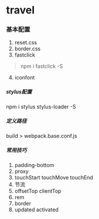 # travel

### 基本配置
1. reset.css
2. border.css
3. fastclick
> npm i fastclick -S

4. iconfont

##### stylus配置
npm i stylus stylus-loader -S
##### 定义路径
build > webpack.base.conf.js
##### 常用技巧
1. padding-bottom
2. proxy
3. touchStart touchMove touchEnd
4. 节流
5. offsetTop clientTop
6. rem
7. border
8. updated activated